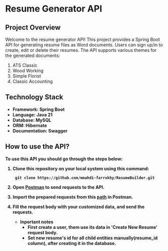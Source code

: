 # Resume Generator API
## Project Overview
Welcome to the resume generator API!
This project provides a Spring Boot API for generating resume files as Word documents. Users can sign up/in to create, edit or delete their resumes.
The API supports various themes for the generated documents:
  1. ATS Classic
  2. Wood Working
  3. Simple Florist
  4. Classic Accounting

## Technology Stack
* <strong>Framework<strong>: Spring Boot
* <strong>Language<strong>: Java 21
* <strong>Database<strong>: MySQL
* <strong>ORM<strong>: Hibernate
* <strong>Documentation<strong>: Swagger

## How to use the API?
To use this API you should go through the steps below:
1. Clone this repository on your local system using this command:

    ``` git clone https://github.com/mmahdi-farrokhy/ResumeBuilder.git```

2. Open [Postman](https://dl.pstmn.io/download/latest/win64) to send requests to the API.
3. Import the prepared requests from this [path](https://github.com/mmahdi-farrokhy/ResumeBuilder/blob/main/Postman%20Request%20Collection.json) in Postman.
4. Fill the request body with your customized data, and send the requests.
    * Inportant notes
      * First create a user, them use its data in 'Create New Resume' request body.
      * Set new resume's id for all child entities manually(resume_id column), after creating it in the database.
